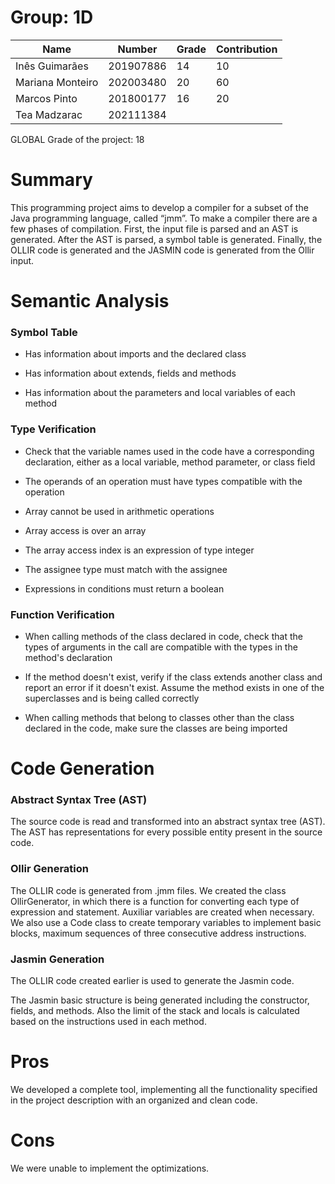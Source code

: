 # Group: 1D

| Name             | Number    | Grade | Contribution |
| ---------------- | --------- |-------|--------------|
| Inês Guimarães   | 201907886 | 14    | 10           |
| Mariana Monteiro | 202003480 | 20    | 60           |
| Marcos Pinto     | 201800177 | 16    | 20           |
| Tea Madzarac     | 202111384 |       |              |

GLOBAL Grade of the project: 18

# Summary

This programming project aims to develop a compiler for a subset of the Java programming language, called “jmm”.
To make a compiler there are a few phases of compilation. First, the input file is parsed and an AST is generated. After the AST is parsed, a symbol table is generated. Finally, the OLLIR code is generated and the JASMIN code is generated from the Ollir input.

# Semantic Analysis

### Symbol Table 	  

- Has information about imports and the declared class   

- Has information about extends, fields and methods   

- Has information about the parameters and local variables of each method 

 

### Type Verification    

- Check that the variable names used in the code have a corresponding declaration, either as a local variable, method parameter, or class field

- The operands of an operation must have types compatible with the operation

- Array cannot be used in arithmetic operations

- Array access is over an array	  

- The array access index is an expression of type integer	  

- The assignee type must match with the assignee 

- Expressions in conditions must return a boolean  

 

### Function Verification 	  

- When calling methods of the class declared in code, check that the types of arguments in the call are compatible with the types in the method's declaration

- If the method doesn't exist, verify if the class extends another class and report an error if it doesn't exist. Assume the method exists in one of the superclasses and is being called correctly

- When calling methods that belong to classes other than the class declared in the code, make sure the classes are being imported

# Code Generation

### Abstract Syntax Tree (AST)

The source code is read and transformed into an abstract syntax tree (AST). The AST has representations for every possible entity present in the source code.

### Ollir Generation

The OLLIR code is generated from .jmm files.
We created the class OllirGenerator, in which there is a function for converting each type of expression and statement. Auxiliar variables are created when necessary.
We also use a Code class to create temporary variables to implement basic blocks, maximum sequences of three consecutive address instructions.

### Jasmin Generation 

The OLLIR code created earlier is used to generate the Jasmin code.

The Jasmin basic structure is being generated including the constructor, fields, and methods.
Also the limit of the stack and locals is calculated based on the instructions used in each method.

# Pros

We developed a complete tool, implementing all the functionality specified in the project description with an organized and clean code.

# Cons

We were unable to implement the optimizations.
